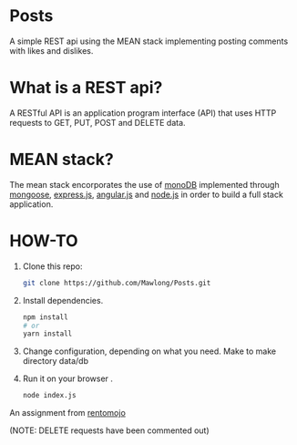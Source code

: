 # Posts
A simple REST api using the MEAN stack implementing posting comments with likes and dislikes.

# What is a REST api?
A RESTful API is an application program interface (API) that uses HTTP requests to GET, PUT, POST and DELETE data.

# MEAN stack?
The mean stack encorporates the use of [monoDB](https://www.mongodb.com/) implemented through [mongoose](http://mongoosejs.com/), [express.js](https://expressjs.com/), [angular.js](https://angularjs.org/) and [node.js](https://nodejs.org/en/) in order to build a full stack application.

# HOW-TO

1. Clone this repo:
    ```bash
    git clone https://github.com/Mawlong/Posts.git
    ```

2. Install dependencies.
    ```bash
    npm install
    # or
    yarn install
    ```

3. Change configuration, depending on what you need. Make to make directory data/db

4. Run it on your browser .
    ```bash
   node index.js

   
An assignment from [rentomojo](https://www.rentomojo.com/)


(NOTE: DELETE requests have been commented out)